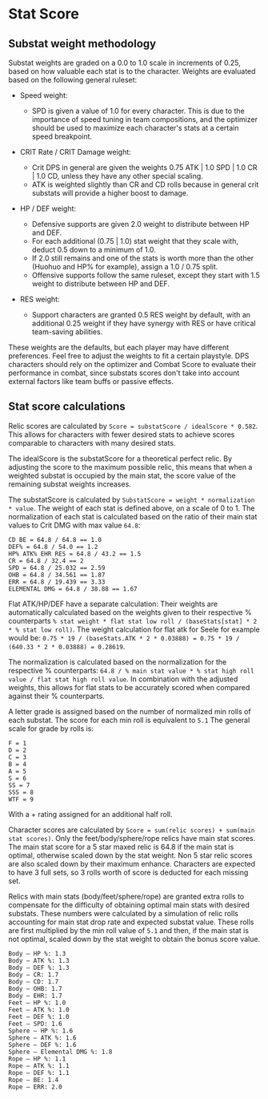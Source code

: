 # Stat Score

## Substat weight methodology

Substat weights are graded on a 0.0 to 1.0 scale in increments of 0.25, based on how valuable each stat is to the character. Weights are evaluated based on the following general ruleset:

* Speed weight:
    * SPD is given a value of 1.0 for every character. This is due to the importance of speed tuning in team compositions, and the optimizer should be used to maximize each character's stats at a certain speed breakpoint.


* CRIT Rate / CRIT Damage weight:
    * Crit DPS in general are given the weights 0.75 ATK | 1.0 SPD | 1.0 CR | 1.0 CD, unless they have any other special scaling.
    * ATK is weighted slightly than CR and CD rolls because in general crit substats will provide a higher boost to damage.


* HP / DEF weight:
    * Defensive supports are given 2.0 weight to distribute between HP and DEF.
    * For each additional (0.75 | 1.0) stat weight that they scale with, deduct 0.5 down to a minimum of 1.0.
    * If 2.0 still remains and one of the stats is worth more than the other (Huohuo and HP% for example), assign a 1.0 / 0.75 split.
    * Offensive supports follow the same ruleset, except they start with 1.5 weight to distribute between HP and DEF.

* RES weight:
    * Support characters are granted 0.5 RES weight by default, with an additional 0.25 weight if they have synergy with RES or have critical team-saving abilities.

These weights are the defaults, but each player may have different preferences.
Feel free to adjust the weights to fit a certain playstyle.
DPS characters should rely on the optimizer and Combat Score to evaluate their performance in combat,
since substats scores don't take into account external factors like team buffs or passive effects.

## Stat score calculations

Relic scores are calculated by `Score = substatScore / idealScore * 0.582`.
This allows for characters with fewer desired stats to achieve scores comparable to characters with many desired stats.

The idealScore is the substatScore for a theoretical perfect relic.
By adjusting the score to the maximum possible relic, this means that when a weighted substat is occupied by the main stat,
the score value of the remaining substat weights increases.

The substatScore is calculated by `SubstatScore = weight * normalization * value`.
The weight of each stat is defined above, on a scale of 0 to 1.
The normalization of each stat is calculated based on the ratio of their main stat values to Crit DMG with max value `64.8`:

```
CD BE = 64.8 / 64.8 == 1.0
DEF% = 64.8 / 54.0 == 1.2
HP% ATK% EHR RES = 64.8 / 43.2 == 1.5
CR = 64.8 / 32.4 == 2
SPD = 64.8 / 25.032 == 2.59
OHB = 64.8 / 34.561 == 1.87
ERR = 64.8 / 19.439 == 3.33
ELEMENTAL DMG = 64.8 / 38.88 == 1.67
```

Flat ATK/HP/DEF have a separate calculation:
Their weights are automatically calculated based on the weights given to their respective % counterparts
`% stat weight * flat stat low roll / (baseStats[stat] * 2 * % stat low roll)`.
The weight calculation for flat atk for Seele for example would be: `0.75 * 19 / (baseStats.ATK * 2 * 0.03888) = 0.75 * 19 / (640.33 * 2 * 0.03888) = 0.28619`.

The normalization is calculated based on the normalization for the respective % counterparts:
`64.8 / % main stat value * % stat high roll value / flat stat high roll value`.
In combination with the adjusted weights, this allows for flat stats to be accurately scored when compared against their % counterparts.

A letter grade is assigned based on the number of normalized min rolls of each substat.
The score for each min roll is equivalent to `5.1`
The general scale for grade by rolls is:

```
F = 1
D = 2
C = 3
B = 4
A = 5
S = 6
SS = 7
SSS = 8
WTF = 9
```

With a + rating assigned for an additional half roll.

Character scores are calculated by `Score = sum(relic scores) + sum(main stat scores)`.
Only the feet/body/sphere/rope relics have main stat scores.
The main stat score for a 5 star maxed relic is 64.8 if the main stat is optimal, otherwise scaled down by the stat weight.
Non 5 star relic scores are also scaled down by their maximum enhance.
Characters are expected to have 3 full sets, so 3 rolls worth of score is deducted for each missing set.

Relics with main stats (body/feet/sphere/rope) are granted extra rolls to compensate for the difficulty of obtaining optimal main stats with desired substats.
These numbers were calculated by a simulation of relic rolls accounting for main stat drop rate and expected substat value.
These rolls are first multiplied by the min roll value of `5.1` and then, if the main stat is not optimal, scaled down by the stat weight to obtain the bonus score value.

```
Body — HP %: 1.3
Body — ATK %: 1.3
Body — DEF %: 1.3
Body — CR: 1.7
Body — CD: 1.7
Body — OHB: 1.7
Body — EHR: 1.7
Feet — HP %: 1.0
Feet — ATK %: 1.0
Feet — DEF %: 1.0
Feet — SPD: 1.6
Sphere — HP %: 1.6
Sphere — ATK %: 1.6
Sphere — DEF %: 1.6
Sphere — Elemental DMG %: 1.8
Rope — HP %: 1.1
Rope — ATK %: 1.1
Rope — DEF %: 1.1
Rope — BE: 1.4
Rope — ERR: 2.0
```

